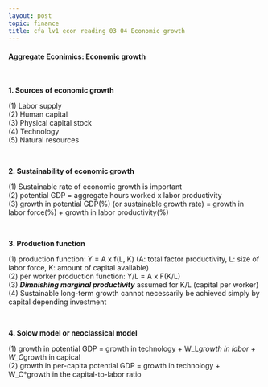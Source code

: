 ```yaml
---
layout: post
topic: finance
title: cfa lv1 econ reading 03 04 Economic growth
---
```


<h4>Aggregate Econimics: Economic growth</h4>
<br>

**1. Sources of economic growth**  

(1) Labor supply  
(2) Human capital  
(3) Physical capital stock  
(4) Technology  
(5) Natural resources  

<br>

**2. Sustainability of economic growth**  

(1) Sustainable rate of economic growth is important  
(2) potential GDP = aggregate hours worked x labor productivity  
(3) growth in potential GDP(%) (or sustainable growth rate) = growth in labor force(%) + growth in labor productivity(%)  

<br>

**3. Production function**  

(1) production function: Y = A x f(L, K) (A: total factor productivity, L: size of labor force, K: amount of capital available)  
(2) per worker production function: Y/L = A x F(K/L)  
(3) ___Dimnishing marginal productivity___ assumed for K/L (capital per worker)  
(4) Sustainable long-term growth cannot necessarily be achieved simply by capital depending investment  

<br>

**4. Solow model or neoclassical model**  

(1) growth in potential GDP = growth in technology + W_L*growth in labor + W_C*growth in capical  
(2) growth in per-capita potential GDP = growth in technology + W_C*growth in the capital-to-labor ratio  
